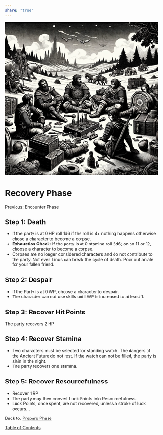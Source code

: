 ```yaml
---  
share: "true"  
---  
```

  
![recover-phase](./recover-phase.png)  
  
# Recovery Phase  
Previous: [Encounter Phase](./Encounter%20Phase.html)  
  
## Step 1: Death  
  
- If the party is at 0 HP roll 1d6 if the roll is 4+ nothing happens otherwise chose a character to become a corpse.  
- **Exhaustion Check:** If the party is at 0 stamina roll 2d6; on an 11 or 12, choose a character to become a corpse.  
- Corpses are no longer considered characters and do not contribute to the party. Not even Linus can break the cycle of death. Pour out an ale for your fallen friend.  
  
## Step 2: Despair  
  
- If the Party is at 0 WP, choose a character to despair.  
- The character can not use skills until WP is increased to at least 1.  
  
## Step 3: Recover Hit Points  
  
The party recovers 2 HP  
  
## Step 4: Recover Stamina  
  
- Two characters must be selected for standing watch. The dangers of the Ancient Future do not rest. If the watch can not be filled, the party is slain in the night.  
- The party recovers one stamina.  
  
## Step 5: Recover Resourcefulness  
  
- Recover 1 RP  
- The party may then convert Luck Points into Resourcefulness.  
- Luck Points, once spent, are not recovered, unless a stroke of luck occurs...  
  
Back to: [Prepare Phase](./Prepare%20Phase.html)  
  
[Table of Contents](./Table%20of%20Contents.html)